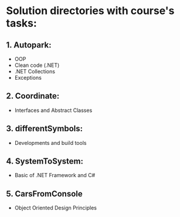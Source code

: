 # Solution directories with course's tasks:
## 1. Autopark:
- OOP
- Clean code (.NET)
- .NET Collections
- Exceptions
## 2. Coordinate:
- Interfaces and Abstract Classes
## 3. differentSymbols:
- Developments and build tools
## 4. SystemToSystem:
- Basic of .NET Framework and C#
## 5. CarsFromConsole
- Object Oriented Design Principles